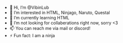 - 👋 Hi, I’m @VibinLub
- 👀 I’m interested in HTML, Ninjago, Naruto, Questal
- 🌱 I’m currently learning HTML
- 💞️ I’m not looking for collaberations right now, sorry <3
- 📫 You can reach me via mail or discord!
- ⚡ Fun fact: I am a ninja
